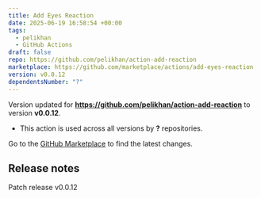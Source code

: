 ```yaml
---
title: Add Eyes Reaction
date: 2025-06-19 16:58:54 +00:00
tags:
  - pelikhan
  - GitHub Actions
draft: false
repo: https://github.com/pelikhan/action-add-reaction
marketplace: https://github.com/marketplace/actions/add-eyes-reaction
version: v0.0.12
dependentsNumber: "?"
---
```



Version updated for **https://github.com/pelikhan/action-add-reaction** to version **v0.0.12**.
- This action is used across all versions by **?** repositories.

Go to the [GitHub Marketplace](https://github.com/marketplace/actions/add-eyes-reaction) to find the latest changes.

## Release notes

Patch release v0.0.12
